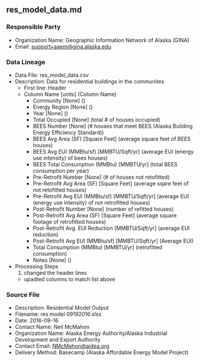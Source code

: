 ## res_model_data.md

### Responsible Party
  * Organization Name: Geographic Information Network of Alaska (GINA)
  * Email: support+aaem@gina.alaska.edu

### Data Lineage
  * Data File: res_model_data.csv
  * Description: Data for residential buildings in the communites
    * First line: Header
    * Column Name [units] (Column Name)
      * Community [None] ()
      * Energy Region [None] ()
      * Year [None] ()
      * Total Occupied [None] (total # of houses occupied)
      * BEES Number [None] (# houses that meet BEES (Alaska Building Energy Efficiency Standard))
      * BEES Avg Area (SF) [Square Feet] (average square feet of BEES houses)
      * BEES Avg EUI (MMBtu/sf) [MMBTU/Sqft/yr] (average EUI (energy use intensity) of bees houses)
      * BEES Total Consumption (MMBtu) [MMBTU/yr] (total BEES consumption per year)
      * Pre-Retrofit Number [None] (# of houses not retofitted)
      * Pre-Retrofit Avg Area (SF) [Square Feet] (average sqare feet of not retofitted houses)
      * Pre-Retrofit Avg EUI (MMBtu/sf) [MMBTU/Sqft/yr] (average EUI (energy use intensity) of not retrofitted houses)
      * Post-Retrofit Number [None] (number of refitted houses)
      * Post-Retrofit Avg Area (SF) [Square Feet] (average square footage of retrofitted houses)
      * Post-Retrofit Avg. EUI Reduction [MMBTU/Sqft/yr] (average EUI reduction)
      * Post-Retrofit Avg EUI (MMBtu/sf) [MMBTU/Sqft/yr] (Average EUI)
      * Total Consumption (MMBtu) [MMBTU/yr] (retrofitted consumption)
      * Notes [None] ()
  * Processing Steps
    1. changed the header lines
      * upadted columns to match list above

### Source File
  * Description: Residential Model Output
  * Filename: res model 09192016.xlsx
  * Date: 2016-09-16
  * Contact Name: Neil McMahon
  * Organization Name: Alaska Energy Authority/Alaska Industrial Development and Export Authority
  * Contact Email: NMcMahon@aidea.org
  * Delivery Method: Basecamp (Alaska Affordable Energy Model Project)
